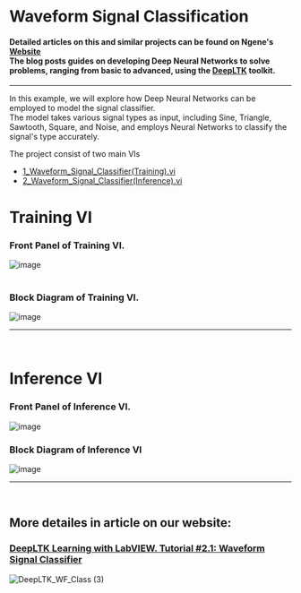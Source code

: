 # Waveform Signal Classification


#### Detailed articles on this and similar projects can be found on Ngene's [Website](https://www.ngene.co/blog) <br/> The blog posts guides on developing Deep Neural Networks to solve problems, ranging from basic to advanced, using the [DeepLTK](https://www.ngene.co/deep-learning-toolkit-for-labview) toolkit.
----

In this example, we will explore how Deep Neural Networks can be employed to model the signal classifier.
<br/>
The model takes various signal types as input, including Sine, Triangle, Sawtooth, Square, and Noise, and employs Neural Networks to classify the signal's type accurately.
<br/>

The project consist of two main VIs
- [1_Waveform_Signal_Classifier(Training).vi](#training-vi)
- [2_Waveform_Signal_Classifier(Inference).vi](#inference-vi)

# Training VI

### Front Panel of Training VI. <br/>

![image](https://github.com/ngenehub/deepltk_examples/assets/131282716/f35ec8ab-e94d-4e62-8778-6f39a485564e) <br/> <br/>

### Block Diagram of Training VI. <br/>

![image](https://github.com/ngenehub/deepltk_examples/assets/131282716/c5795bea-0b6e-49a0-85f9-13e24deeb024)

----

<br/>

# Inference VI

### Front Panel of Inference VI. <br/>

![image](https://github.com/ngenehub/deepltk_examples/assets/131282716/7c7c4224-7d52-4ca3-82e0-27626db95d2f)


### Block Diagram of Inference VI <br/>

![image](https://github.com/ngenehub/deepltk_examples/assets/131282716/0ed0e49f-f94b-4879-992b-7d2d20a457e5)

----

<br/>

## More detailes in article on our website:

### [DeepLTK Learning with LabVIEW. Tutorial #2.1: Waveform Signal Classifier](https://www.ngene.co/post/deep-learning-with-labview-tutorial-2-1-waveform-signal-classifier)

![DeepLTK_WF_Class (3)](https://github.com/ngenehub/deepltk_examples/assets/131282716/d10778ea-c1fd-4241-b3c4-d3b1320e37af)



